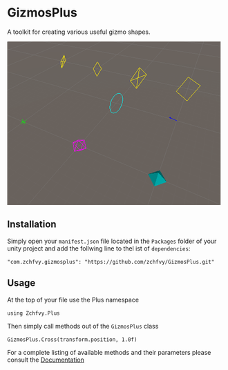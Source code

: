 # GizmosPlus
A toolkit for creating various useful gizmo shapes.

![some gizmos from this package](Images/showcase.png)


## Installation

Simply open your `manifest.json` file located in the `Packages` folder of your
unity project and add the follwing line to thel ist of `dependencies`:
```
"com.zchfvy.gizmosplus": "https://github.com/zchfvy/GizmosPlus.git"
```

## Usage

At the top of your file use the Plus namespace
```
using Zchfvy.Plus
```

Then simply call methods out of the `GizmosPlus` class
```
GizmosPlus.Cross(transform.position, 1.0f)
```

For a complete listing of available methods and their parameters please consult
the [Documentation](https://zchfvy.github.io/GizmosPlus/Documentation/html/classZchfvy_1_1Plus_1_1GizmosPlus.html)
